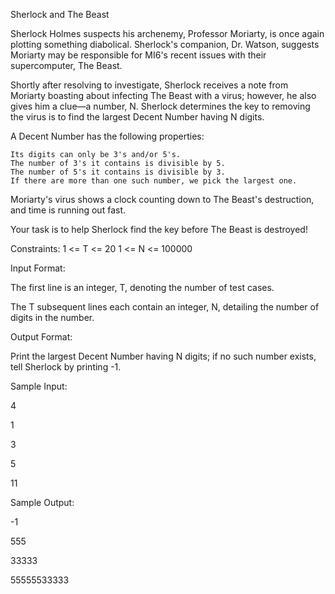 
Sherlock and The Beast

Sherlock Holmes suspects his archenemy, Professor Moriarty, is once again plotting something diabolical. 
Sherlock's companion, Dr. Watson, suggests Moriarty may be responsible for MI6's recent issues with their supercomputer, 
The Beast. 

Shortly after resolving to investigate, Sherlock receives a note from Moriarty boasting about infecting The Beast with a virus; 
however, he also gives him a clue—a number, N. 
Sherlock determines the key to removing the virus is to find the largest Decent Number having N digits.

A Decent Number has the following properties:

    Its digits can only be 3's and/or 5's.
    The number of 3's it contains is divisible by 5.
    The number of 5's it contains is divisible by 3.
    If there are more than one such number, we pick the largest one.

Moriarty's virus shows a clock counting down to The Beast's destruction, and time is running out fast. 

Your task is to help Sherlock find the key before The Beast is destroyed!

Constraints:
1 <= T <= 20
1 <= N <= 100000

Input Format:

The first line is an integer, T, denoting the number of test cases.

The T subsequent lines each contain an integer, N, detailing the number of digits in the number.

Output Format:

Print the largest Decent Number having N digits; if no such number exists, tell Sherlock by printing -1.

Sample Input:

4

1

3

5

11

Sample Output:

-1

555

33333

55555533333
